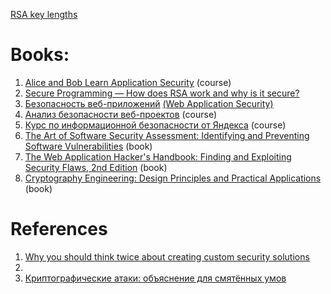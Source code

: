 


[RSA key lengths](https://www.javamex.com/tutorials/cryptography/rsa_key_length.shtml)


# Books:

1. [Alice and Bob Learn Application Security](https://www.wiley.com/en-us/Alice+and+Bob+Learn+Application+Security-p-9781119687405) (course)
2. [Secure Programming — How does RSA work and why is it secure?](https://iorilan.medium.com/secure-programming-how-does-rsa-work-and-why-is-it-secure-84ec0f8f8712)
3. [Безопасность веб-приложений](https://habr.com/ru/post/654783/) [(Web Application Security)](https://www.oreilly.com/library/view/web-application-security/9781492053101/)
4. [Анализ безопасности веб-проектов](https://stepik.org/course/127/promo) (course)
5. [Курс по информационной безопасности от Яндекса](https://www.youtube.com/playlist?list=PLQfolpjf5pQIbNjAWD01p46aNjp5CNulI) (course)
6. [The Art of Software Security Assessment: Identifying and Preventing Software Vulnerabilities](https://www.oreilly.com/library/view/the-art-of/0321444426/) (book)
7. [The Web Application Hacker's Handbook: Finding and Exploiting Security Flaws, 2nd Edition](https://www.wiley.com/en-us/The+Web+Application+Hacker's+Handbook:+Finding+and+Exploiting+Security+Flaws,+2nd+Edition-p-9781118026472) (book)
8. [Cryptography Engineering: Design Principles and Practical Applications](https://www.amazon.co.uk/exec/obidos/ASIN/0470474246/counterpane/) (book)

# References

1. [Why you should think twice about creating custom security solutions](https://vvsevolodovich.dev/why-you-should-think-twice-about-creating-custom-security-solutions/)
2. 
3. [Криптографические атаки: объяснение для смятённых умов](https://habr.com/ru/post/462437/)

